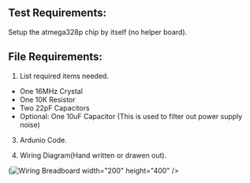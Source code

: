 ## Test Requirements:
Setup the atmega328p chip by itself (no helper board).

## File Requirements:
1. List required items needed.
- One 16MHz Crystal
- One 10K Resistor
- Two 22pF Capacitors
- Optional: One 10uF Capacitor (This is used to filter out power supply noise)

3. Ardunio Code.  


5. Wiring Diagram(Hand written or drawen out).

(![Wiring Breadboard](/Images/IMG_4465.JPG) width="200" height="400" />
